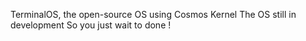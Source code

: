 TerminalOS, the open-source OS using Cosmos Kernel
The OS still in development
So you just wait to done !
